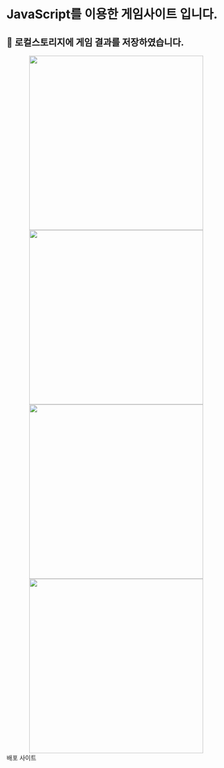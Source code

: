 # JavaScript를 이용한 게임사이트 입니다.

🧺  로컬스토리지에 게임 결과를 저장하였습니다.
---
<div align="center">
<img src="https://github.com/bidanee/js_basic_game/assets/110444526/82af4a31-cf9f-473f-a39d-ce7adb6d4480" width="400px" height="400px">
<img src="https://github.com/bidanee/js_basic_game/assets/110444526/b359512f-d0c3-4087-9e6d-0c956740231c" width="400px" height="400px">
</div>
<div align="center">
<img src="https://github.com/bidanee/js_basic_game/assets/110444526/76c5713e-e8c5-48e8-8344-e90ca6e0769a" width="400px" height="400px">
<img src="https://github.com/bidanee/js_basic_game/assets/110444526/0169f893-41a1-40ab-9234-af0b80215cfb" width="400px" height="400px">
</div>

<div>배포 사이트
<a src="https://main--dancing-granita-a9bbdf.netlify.app/arrow_speed.html"/>
</div>
